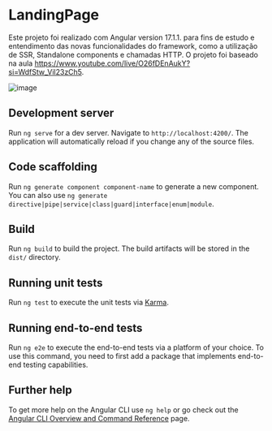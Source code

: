 # LandingPage

Este projeto foi realizado com Angular version 17.1.1. para fins de estudo e entendimento das novas funcionalidades do framework, como a utilização de SSR, Standalone components e chamadas HTTP. O projeto foi baseado na aula https://www.youtube.com/live/O26fDEnAukY?si=WdfStw_Vil23zCh5.

![image](https://github.com/PedroHenriquemsz/Landing-page/assets/76978119/14fd83bd-2f00-40c8-a448-b9393e57aa42)


## Development server

Run `ng serve` for a dev server. Navigate to `http://localhost:4200/`. The application will automatically reload if you change any of the source files.

## Code scaffolding

Run `ng generate component component-name` to generate a new component. You can also use `ng generate directive|pipe|service|class|guard|interface|enum|module`.

## Build

Run `ng build` to build the project. The build artifacts will be stored in the `dist/` directory.

## Running unit tests

Run `ng test` to execute the unit tests via [Karma](https://karma-runner.github.io).

## Running end-to-end tests

Run `ng e2e` to execute the end-to-end tests via a platform of your choice. To use this command, you need to first add a package that implements end-to-end testing capabilities.

## Further help

To get more help on the Angular CLI use `ng help` or go check out the [Angular CLI Overview and Command Reference](https://angular.io/cli) page.

